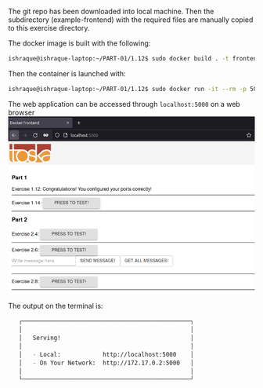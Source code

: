 The git repo has been downloaded into local machine.
Then the subdirectory (example-frontend) with the required files are manually copied to this exercise directory.

The docker image is built with the following:
```sh
ishraque@ishraque-laptop:~/PART-01/1.12$ sudo docker build . -t frontend
```

Then the container is launched with:
```sh
ishraque@ishraque-laptop:~/PART-01/1.12$ sudo docker run -it --rm -p 5000:5000 frontend
```

The web application can be accessed through ```localhost:5000``` on a web browser
![accessing the web application](./browser_screenshot_EX1.12.png)

The output on the terminal is:

```sh
   ┌────────────────────────────────────────────────┐
   │                                                │
   │   Serving!                                     │
   │                                                │
   │   - Local:            http://localhost:5000    │
   │   - On Your Network:  http://172.17.0.2:5000   │
   │                                                │
   └────────────────────────────────────────────────┘

```
